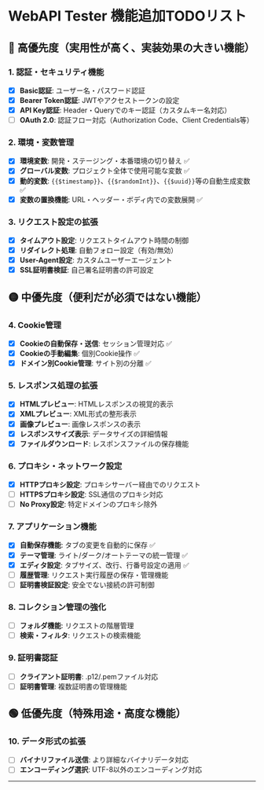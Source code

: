 # WebAPI Tester 機能追加TODOリスト

## 🔴 高優先度（実用性が高く、実装効果の大きい機能）

### 1. 認証・セキュリティ機能

- [x] **Basic認証**: ユーザー名・パスワード認証
- [x] **Bearer Token認証**: JWTやアクセストークンの設定
- [x] **API Key認証**: Header・Queryでのキー認証（カスタムキー名対応）
- [ ] **OAuth 2.0**: 認証フロー対応（Authorization Code、Client Credentials等）

### 2. 環境・変数管理

- [x] **環境変数**: 開発・ステージング・本番環境の切り替え ✅
- [x] **グローバル変数**: プロジェクト全体で使用可能な変数 ✅
- [x] **動的変数**: `{{$timestamp}}`、`{{$randomInt}}`、`{{$uuid}}`等の自動生成変数 ✅
- [x] **変数の置換機能**: URL・ヘッダー・ボディ内での変数展開 ✅

### 3. リクエスト設定の拡張

- [x] **タイムアウト設定**: リクエストタイムアウト時間の制御
- [x] **リダイレクト処理**: 自動フォロー設定（有効/無効）
- [x] **User-Agent設定**: カスタムユーザーエージェント
- [x] **SSL証明書検証**: 自己署名証明書の許可設定

## 🟡 中優先度（便利だが必須ではない機能）

### 4. Cookie管理

- [x] **Cookieの自動保存・送信**: セッション管理対応 ✅
- [x] **Cookieの手動編集**: 個別Cookie操作 ✅
- [x] **ドメイン別Cookie管理**: サイト別の分離 ✅

### 5. レスポンス処理の拡張

- [x] **HTMLプレビュー**: HTMLレスポンスの視覚的表示
- [x] **XMLプレビュー**: XML形式の整形表示
- [x] **画像プレビュー**: 画像レスポンスの表示
- [x] **レスポンスサイズ表示**: データサイズの詳細情報
- [x] **ファイルダウンロード**: レスポンスファイルの保存機能

### 6. プロキシ・ネットワーク設定

- [x] **HTTPプロキシ設定**: プロキシサーバー経由でのリクエスト
- [ ] **HTTPSプロキシ設定**: SSL通信のプロキシ対応
- [ ] **No Proxy設定**: 特定ドメインのプロキシ除外

### 7. アプリケーション機能

- [x] **自動保存機能**: タブの変更を自動的に保存 ✅
- [x] **テーマ管理**: ライト/ダーク/オートテーマの統一管理 ✅
- [x] **エディタ設定**: タブサイズ、改行、行番号設定の適用 ✅
- [ ] **履歴管理**: リクエスト実行履歴の保存・管理機能
- [ ] **証明書検証設定**: 安全でない接続の許可制御

### 8. コレクション管理の強化

- [ ] **フォルダ機能**: リクエストの階層管理
- [ ] **検索・フィルタ**: リクエストの検索機能

### 9. 証明書認証

- [ ] **クライアント証明書**: .p12/.pemファイル対応
- [ ] **証明書管理**: 複数証明書の管理機能

## 🟢 低優先度（特殊用途・高度な機能）

### 10. データ形式の拡張

- [ ] **バイナリファイル送信**: より詳細なバイナリデータ対応
- [ ] **エンコーディング選択**: UTF-8以外のエンコーディング対応

---

